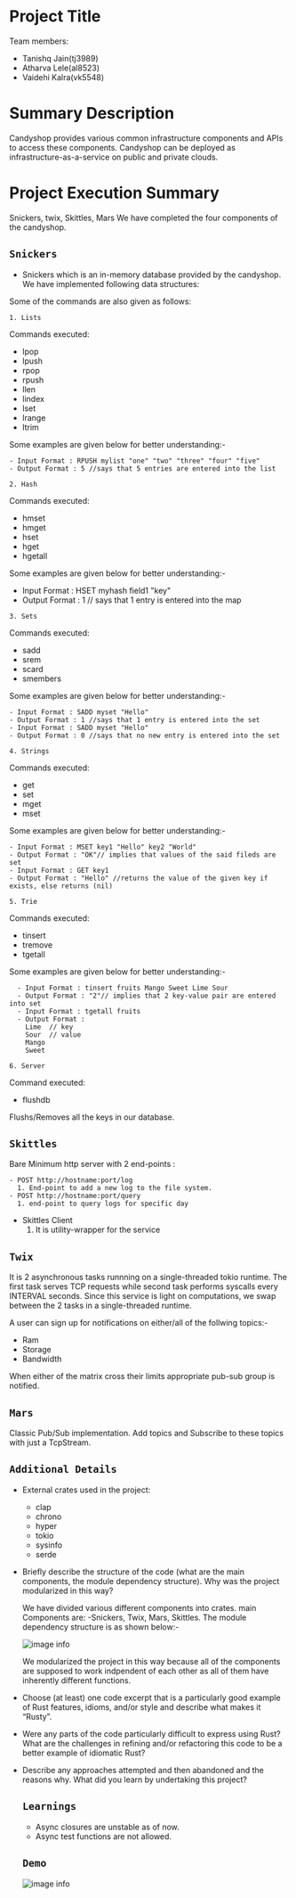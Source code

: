 # Project Title

Team members:

- Tanishq Jain(tj3989)
- Atharva Lele(al8523)
- Vaidehi Kalra(vk5548)

# Summary Description

Candyshop provides various common infrastructure components and APIs to access
these components. Candyshop can be deployed as infrastructure-as-a-service on
public and private clouds.

# Project Execution Summary

Snickers, twix, Skittles, Mars
We have completed the four components of the candyshop.

## `Snickers`

- Snickers which is an in-memory database provided by the candyshop.
  We have implemented following data structures:

Some of the commands are also given as follows:

`1. Lists`

Commands executed:

- lpop
- lpush
- rpop
- rpush
- llen
- lindex
- lset
- lrange
- ltrim

Some examples are given below for better understanding:-

    - Input Format : RPUSH mylist "one" "two" "three" "four" "five"
    - Output Format : 5 //says that 5 entries are entered into the list

`2. Hash`

Commands executed:

- hmset
- hmget
- hset
- hget
- hgetall

Some examples are given below for better understanding:-

- Input Format : HSET myhash field1 "key"
- Output Format : 1 // says that 1 entry is entered into the map

`3. Sets`

Commands executed:

- sadd
- srem
- scard
- smembers

Some examples are given below for better understanding:-

    - Input Format : SADD myset "Hello"
    - Output Format : 1 //says that 1 entry is entered into the set
    - Input Format : SADD myset "Hello"
    - Output Format : 0 //says that no new entry is entered into the set

`4. Strings`

Commands executed:

- get
- set
- mget
- mset

Some examples are given below for better understanding:-

    - Input Format : MSET key1 "Hello" key2 "World"
    - Output Format : "OK"// implies that values of the said fileds are set
    - Input Format : GET key1
    - Output Format : "Hello" //returns the value of the given key if exists, else returns (nil)

`5. Trie`

Commands executed:

- tinsert
- tremove
- tgetall

Some examples are given below for better understanding:-

      - Input Format : tinsert fruits Mango Sweet Lime Sour
      - Output Format : "2"// implies that 2 key-value pair are entered into set
      - Input Format : tgetall fruits
      - Output Format :
        Lime  // key
        Sour  // value
        Mango
        Sweet

`6. Server`

Command executed:

- flushdb

Flushs/Removes all the keys in our database.

## `Skittles`

Bare Minimum http server with 2 end-points :

    - POST http://hostname:port/log
      1. End-point to add a new log to the file system.
    - POST http://hostname:port/query
      1. end-point to query logs for specific day

- Skittles Client
  1.  It is utility-wrapper for the service

## `Twix`

It is 2 asynchronous tasks runnning on a single-threaded tokio runtime.
The first task serves TCP requests while second task performs syscalls every INTERVAL seconds. Since this service is light on computations, we swap between the 2 tasks in a single-threaded runtime.

A user can sign up for notifications on either/all of the follwing topics:-

- Ram
- Storage
- Bandwidth

When either of the matrix cross their limits appropriate pub-sub group is notified.

## `Mars`

Classic Pub/Sub implementation. Add topics and Subscribe to these topics with just a TcpStream.

## `Additional Details`

- External crates used in the project:

  - clap
  - chrono
  - hyper
  - tokio
  - sysinfo
  - serde

- Briefly describe the structure of the code (what are the main components, the
  module dependency structure). Why was the project modularized in this way?

  We have divided various different components into crates.
  main Components are:
  -Snickers, Twix, Mars, Skittles.
  The module dependency structure is as shown below:-

  ![image info](/Images/Components.jpeg)

  We modularized the project in this way because all of the components are supposed to work indpendent of each other as all of them have inherently different functions.

- Choose (at least) one code excerpt that is a particularly good example of Rust
  features, idioms, and/or style and describe what makes it “Rusty”.
- Were any parts of the code particularly difficult to express using Rust? What
  are the challenges in refining and/or refactoring this code to be a better
  example of idiomatic Rust?
- Describe any approaches attempted and then abandoned and the reasons why. What
  did you learn by undertaking this project?

  ## `Learnings`

  - Async closures are unstable as of now.
  - Async test functions are not allowed.

  ## `Demo`

  ![image info](/Images/demo.jpeg)
